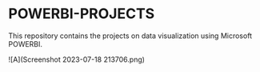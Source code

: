 # POWERBI-PROJECTS
This repository contains the projects  on data visualization using Microsoft POWERBI. 

![A](Screenshot 2023-07-18 213706.png)
